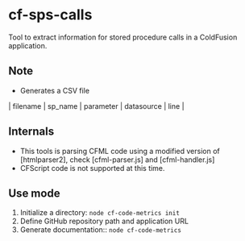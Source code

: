 # cf-sps-calls
Tool to extract information for stored procedure calls in a ColdFusion application.

## Note
* Generates a CSV file 

| filename | sp_name | parameter | datasource | line |

## Internals
* This tools is parsing CFML code using a modified version of [htmlparser2], check [cfml-parser.js] and [cfml-handler.js]
* CFScript code is not supported at this time.


## Use mode
1. Initialize a directory: `node cf-code-metrics init`
2. Define GitHub repository path and application URL
3. Generate documentation:: `node cf-code-metrics`
